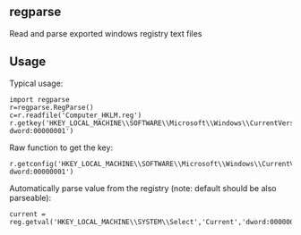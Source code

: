 
## regparse

Read and parse exported windows registry text files

## Usage

Typical usage:
```
import regparse
r=regparse.RegParse()
c=r.readfile('Computer_HKLM.reg')
r.getkey('HKEY_LOCAL_MACHINE\\SOFTWARE\\Microsoft\\Windows\\CurrentVersion\\Policies\\System','EnableLUA','n/a-dword:00000001')
```

Raw function to get the key:
```
r.getconfig('HKEY_LOCAL_MACHINE\\SOFTWARE\\Microsoft\\Windows\\CurrentVersion\\Policies\\System','"EnableLUA"','n/a-dword:00000001')
```

Automatically parse value from the registry (note: default should be also parseable):
```
current = reg.getval('HKEY_LOCAL_MACHINE\\SYSTEM\\Select','Current','dword:00000001')
```

